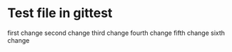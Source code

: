 # Test file in gittest

first change
second change
third change
fourth change
fifth change
sixth change
